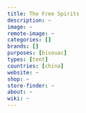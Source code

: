 ```yaml
---
title: The Free Spirits
description: ~
image: ~
remote-image: ~
categories: []
brands: []
purposes: [bivouac]
types: [tent]
countries: [china]
website: ~
shop: ~
store-finder: ~
about: ~
wiki: ~
---
```

